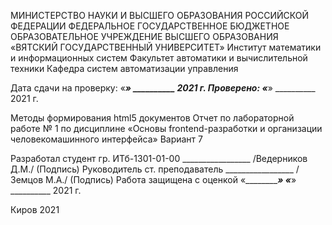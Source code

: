 МИНИСТЕРСТВО НАУКИ И ВЫСШЕГО ОБРАЗОВАНИЯ
РОССИЙСКОЙ ФЕДЕРАЦИИ
ФЕДЕРАЛЬНОЕ ГОСУДАРСТВЕННОЕ БЮДЖЕТНОЕ ОБРАЗОВАТЕЛЬНОЕ УЧРЕЖДЕНИЕ ВЫСШЕГО ОБРАЗОВАНИЯ
«ВЯТСКИЙ ГОСУДАРСТВЕННЫЙ УНИВЕРСИТЕТ»
Институт математики и информационных систем
Факультет автоматики и вычислительной техники
Кафедра систем автоматизации управления


Дата сдачи на проверку:
«___» __________ 2021 г.
Проверено:
«___» __________ 2021 г.

Методы формирования html5 документов 
Отчет по лабораторной работе № 1
по дисциплине
«Основы frontend-разработки и организации человекомашинного интерфейса»
Вариант 7



Разработал студент гр. ИТб-1301-01-00	    _________________ /Ведерников Д.М./
(Подпись)
Руководитель ст. преподаватель		    _________________ /Земцов М.А./
(Подпись)
Работа защищена с оценкой			«___________» «___» __________ 2021 г.


Киров 2021